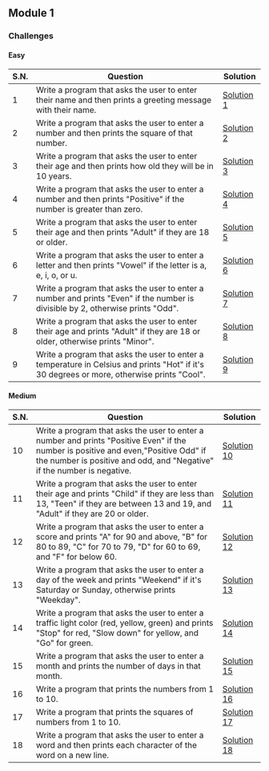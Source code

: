 ## Module 1

### Challenges

#### Easy

| S.N. | Question                                                                                                                                   | Solution                                         |
| ---- | ------------------------------------------------------------------------------------------------------------------------------------------ | ------------------------------------------------ |
| 1    | Write a program that asks the user to enter their name and then prints a greeting message with their name.                                 | [Solution 1](/module_1/easy_level/solution_1.py) |
| 2    | Write a program that asks the user to enter a number and then prints the square of that number.                                            | [Solution 2](/module_1/easy_level/solution_2.py) |
| 3    | Write a program that asks the user to enter their age and then prints how old they will be in 10 years.                                    | [Solution 3](/module_1/easy_level/solution_3.py) |
| 4    | Write a program that asks the user to enter a number and then prints "Positive" if the number is greater than zero.                        | [Solution 4](/module_1/easy_level/solution_4.py) |
| 5    | Write a program that asks the user to enter their age and then prints "Adult" if they are 18 or older.                                     | [Solution 5](/module_1/easy_level/solution_5.py) |
| 6    | Write a program that asks the user to enter a letter and then prints "Vowel" if the letter is a, e, i, o, or u.                            | [Solution 6](/module_1/easy_level/solution_6.py) |
| 7    | Write a program that asks the user to enter a number and prints "Even" if the number is divisible by 2, otherwise prints "Odd".            | [Solution 7](/module_1/easy_level/solution_7.py) |
| 8    | Write a program that asks the user to enter their age and prints "Adult" if they are 18 or older, otherwise prints "Minor".                | [Solution 8](/module_1/easy_level/solution_8.py) |
| 9    | Write a program that asks the user to enter a temperature in Celsius and prints "Hot" if it's 30 degrees or more, otherwise prints "Cool". | [Solution 9](/module_1/easy_level/solution_9.py) |

#### Medium

| S.N. | Question                                                                                                                                                                                                       | Solution                                             |
| ---- | -------------------------------------------------------------------------------------------------------------------------------------------------------------------------------------------------------------- | ---------------------------------------------------- |
| 10   | Write a program that asks the user to enter a number and prints "Positive Even" if the number is positive and even,"Positive Odd" if the number is positive and odd, and "Negative" if the number is negative. | [Solution 10](/module_1/medium_level/solution_10.py) |
| 11   | Write a program that asks the user to enter their age and prints "Child" if they are less than 13, "Teen" if they are between 13 and 19, and "Adult" if they are 20 or older.                                  | [Solution 11](/module_1/medium_level/solution_11.py) |
| 12   | Write a program that asks the user to enter a score and prints "A" for 90 and above, "B" for 80 to 89, "C" for 70 to 79, "D" for 60 to 69, and "F" for below 60.                                               | [Solution 12](/module_1/medium_level/solution_12.py) |
| 13   | Write a program that asks the user to enter a day of the week and prints "Weekend" if it's Saturday or Sunday, otherwise prints "Weekday".                                                                     | [Solution 13](/module_1/medium_level/solution_13.py) |
| 14   | Write a program that asks the user to enter a traffic light color (red, yellow, green) and prints "Stop" for red, "Slow down" for yellow, and "Go" for green.                                                  | [Solution 14](/module_1/medium_level/solution_14.py) |
| 15   | Write a program that asks the user to enter a month and prints the number of days in that month.                                                                                                               | [Solution 15](/module_1/medium_level/solution_15.py) |
| 16   | Write a program that prints the numbers from 1 to 10.                                                                                                                                                          | [Solution 16](/module_1/medium_level/solution_16.py) |
| 17   | Write a program that prints the squares of numbers from 1 to 10.                                                                                                                                               | [Solution 17](/module_1/medium_level/solution_17.py) |
| 18   | Write a program that asks the user to enter a word and then prints each character of the word on a new line.                                                                                                   | [Solution 18](/module_1/medium_level/solution_18.py) |
